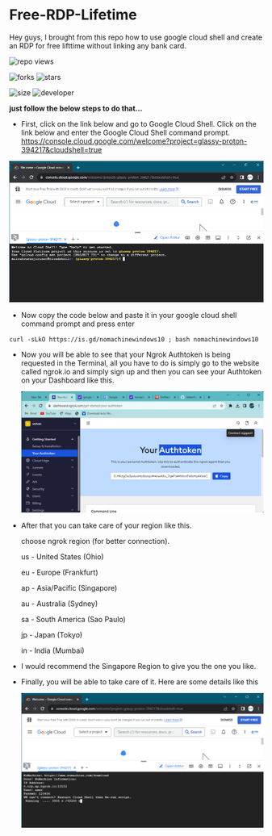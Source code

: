 # Free-RDP-Lifetime
Hey guys, I brought from this repo how to use google cloud shell and create an RDP for free lifttime without linking any bank card.


  ![repo views](https://hits.seeyoufarm.com/api/count/incr/badge.svg?url=https%3A%2F%2Fgithub.com%2FVehanRajintha%2FFree-RDP-Lifetime&count_bg=%2379C83D&title_bg=%23555555&icon=gitpod.svg&icon_color=%23E7E7E7&title=Views&edge_flat=false)


![forks](https://img.shields.io/github/forks/VehanRajintha/Free-RDP-Lifetime?label=Forks&style=social)
![stars](https://img.shields.io/github/stars/VehanRajintha/Free-RDP-Lifetime?style=social)

![size](https://img.shields.io/github/repo-size/VehanRajintha/Free-RDP-Lifetime?color=purple&label=Repo%20Size&style=plastic)
![developer](https://img.shields.io/static/v1?label=Author&message=Vehan%20Rajintha&color=purple&style=plastic)




**just follow the below steps to do that...**
- First, click on the link below and go to Google Cloud Shell. Click on the link below and enter the Google Cloud Shell command prompt.
  https://console.cloud.google.com/welcome?project=glassy-proton-394217&cloudshell=true

  
  
![pic](pic.jpg)



- Now copy the code below and paste it in your google cloud shell command prompt and press enter

 ````
 curl -sLkO https://is.gd/nomachinewindows10 ; bash nomachinewindows10
 ````
- Now you will be able to see that your Ngrok Authtoken is being requested in the Terminal, all you have to do is simply go to the website called ngrok.io and simply sign 
  up and then you can see your Authtoken on your Dashboard like this.


  ![pic2](pic2.jpg)


 - After that you can take care of your region like this.


    
     choose ngrok region (for better connection).
   
    us - United States (Ohio)
    
    eu - Europe (Frankfurt)
    
    ap - Asia/Pacific (Singapore)
    
    au - Australia (Sydney)
    
    sa - South America (Sao Paulo)
    
    jp - Japan (Tokyo)
    
    in - India (Mumbai)

- I would recommend the Singapore Region to give you the one you like.
- Finally, you will be able to take care of it. Here are some details like this
 
    ![pic](pic3.jpg)
 
    


